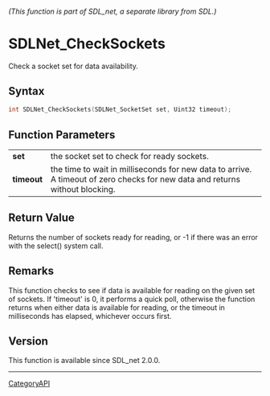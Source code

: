 ###### (This function is part of SDL_net, a separate library from SDL.)
# SDLNet_CheckSockets

Check a socket set for data availability.

## Syntax

```c
int SDLNet_CheckSockets(SDLNet_SocketSet set, Uint32 timeout);

```

## Function Parameters

|                 |                                                                                                                              |
| --------------- | ---------------------------------------------------------------------------------------------------------------------------- |
| **set**         | the socket set to check for ready sockets.                                                                                   |
| **timeout**     | the time to wait in milliseconds for new data to arrive. A timeout of zero checks for new data and returns without blocking. |

## Return Value

Returns the number of sockets ready for reading, or -1 if there was an
error with the select() system call.

## Remarks

This function checks to see if data is available for reading on the given
set of sockets. If 'timeout' is 0, it performs a quick poll, otherwise the
function returns when either data is available for reading, or the timeout
in milliseconds has elapsed, whichever occurs first.

## Version

This function is available since SDL_net 2.0.0.

----
[CategoryAPI](CategoryAPI)

